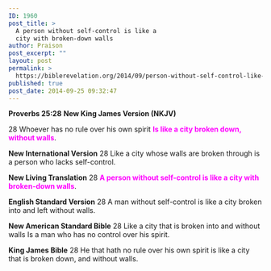 ```yaml
---
ID: 1960
post_title: >
  A person without self-control is like a
  city with broken-down walls
author: Praison
post_excerpt: ""
layout: post
permalink: >
  https://biblerevelation.org/2014/09/person-without-self-control-like-city-broken-walls/
published: true
post_date: 2014-09-25 09:32:47
---
```

<strong>Proverbs 25:28</strong>
<strong> New King James Version (NKJV)</strong>

28 Whoever has no rule over his own spirit
<span style="color: #ff00ff;"><strong>Is like a city broken down, without walls</strong></span>.

<strong>New International Version</strong>
28 Like a city whose walls are broken through is a person who lacks self-control.

<strong>New Living Translation</strong>
28 <span style="color: #ff00ff;"><strong>A person without self-control is like a city with broken-down walls</strong></span>.

<strong>English Standard Version</strong>
28 A man without self-control is like a city broken into and left without walls.

<strong>New American Standard Bible</strong>
28 Like a city that is broken into and without walls Is a man who has no control over his spirit.

<strong>King James Bible</strong>
28 He that hath no rule over his own spirit is like a city that is broken down, and without walls.